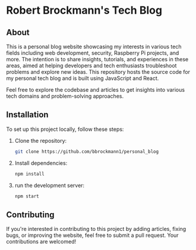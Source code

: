 # Robert Brockmann's Tech Blog

## About

This is a personal blog website showcasing my interests in various tech fields including web development, security, Raspberry Pi projects, and more. The intention is to share insights, tutorials, and experiences in these areas, aimed at helping developers and tech enthusiasts troubleshoot problems and explore new ideas. This repository hosts the source code for my personal tech blog and is built using JavaScript and React.

Feel free to explore the codebase and articles to get insights into various tech domains and problem-solving approaches.

## Installation
To set up this project locally, follow these steps:

1. Clone the repository:
   ```bash
   git clone https://github.com/bbrockmann1/personal_blog
2. Install dependencies:
   ```bash
   npm install
3. run the development server:
   ```bash
   npm start

## Contributing

If you're interested in contributing to this project by adding articles, fixing bugs, or improving the website, feel free to submit a pull request. Your contributions are welcomed!
